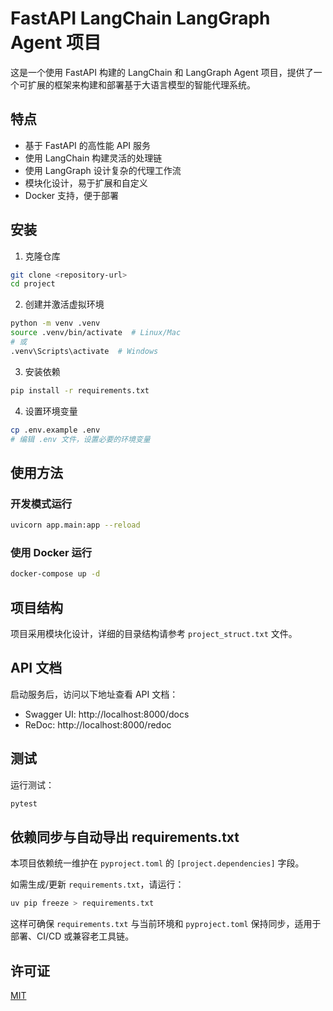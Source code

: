 # FastAPI LangChain LangGraph Agent 项目

这是一个使用 FastAPI 构建的 LangChain 和 LangGraph Agent 项目，提供了一个可扩展的框架来构建和部署基于大语言模型的智能代理系统。

## 特点

- 基于 FastAPI 的高性能 API 服务
- 使用 LangChain 构建灵活的处理链
- 使用 LangGraph 设计复杂的代理工作流
- 模块化设计，易于扩展和自定义
- Docker 支持，便于部署

## 安装

1. 克隆仓库

```bash
git clone <repository-url>
cd project
```

2. 创建并激活虚拟环境

```bash
python -m venv .venv
source .venv/bin/activate  # Linux/Mac
# 或
.venv\Scripts\activate  # Windows
```

3. 安装依赖

```bash
pip install -r requirements.txt
```

4. 设置环境变量

```bash
cp .env.example .env
# 编辑 .env 文件，设置必要的环境变量
```

## 使用方法

### 开发模式运行

```bash
uvicorn app.main:app --reload
```

### 使用 Docker 运行

```bash
docker-compose up -d
```

## 项目结构

项目采用模块化设计，详细的目录结构请参考 `project_struct.txt` 文件。

## API 文档

启动服务后，访问以下地址查看 API 文档：

- Swagger UI: http://localhost:8000/docs
- ReDoc: http://localhost:8000/redoc

## 测试

运行测试：

```bash
pytest
```

## 依赖同步与自动导出 requirements.txt

本项目依赖统一维护在 `pyproject.toml` 的 `[project.dependencies]` 字段。

如需生成/更新 `requirements.txt`，请运行：

```bash
uv pip freeze > requirements.txt
```

这样可确保 `requirements.txt` 与当前环境和 `pyproject.toml` 保持同步，适用于部署、CI/CD 或兼容老工具链。

## 许可证

[MIT](LICENSE)
